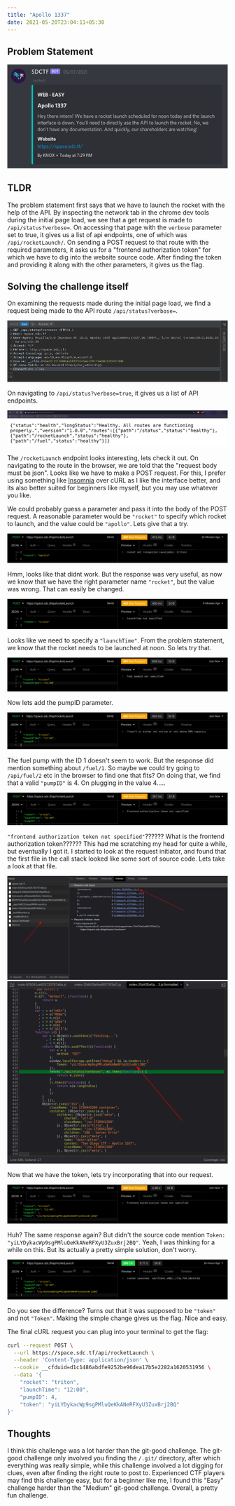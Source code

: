 ```yaml
---
title: "Apollo 1337"
date: 2021-05-20T23:04:11+05:30
---
```


## Problem Statement

![challenge picture](/pictures/apollo-1337/challenge.png)

## TLDR

The problem statement first says that we have to launch the rocket with the help of the API. By inspecting the network tab in the chrome dev tools during the initial page load, we see that a get request is made to `/api/status?verbose=`. On accessing that page with the `verbose` parameter set to true, it gives us a list of api endpoints, one of which was `/api/rocketLaunch/`. On sending a POST request to that route with the required parameters, it asks us for a "frontend authorization token" for which we have to dig into the website source code. After finding the token and providing it along with the other parameters, it gives us the flag.

## Solving the challenge itself

On examining the requests made during the initial page load, we find a request being made to the API route `/api/status?verbose=`. 

![the api request](/pictures/apollo-1337/req.png)

On navigating to `/api/status?verbose=true`, it gives us a list of API endpoints.

![endpoints](/pictures/apollo-1337/endpoints.png)

The `/rocketLaunch` endpoint looks interesting, lets check it out. On navigating to the route in the browser, we are told that the "request body must be json". Looks like we have to make a POST request. For this, I prefer using something like [Insomnia](https://insomnia.rest) over cURL as I like the interface better, and its also better suited for beginners like myself, but you may use whatever you like.  

We could probably guess a parameter and pass it into the body of the POST request. A reasonable parameter would be `"rocket"`  to specify which rocket to launch, and the value could be `"apollo"`. Lets give that a try.

![trial1](/pictures/apollo-1337/trial1.png)

Hmm, looks like that didnt work. But the response was very useful, as now we know that we have the right parameter name `"rocket"`, but the value was wrong. That can easily be changed. 

![trial2](/pictures/apollo-1337/trial2.png)

Looks like we need to specify a `"launchTime"`. From the problem statement, we know that the rocket needs to be launched at noon. So lets try that.

![trial3](/pictures/apollo-1337/trial3.png)

Now lets add the pumpID parameter.

![trial4](/pictures/apollo-1337/trial4.png)

The fuel pump with the ID 1 doesn't seem to work. But the response did mention something about `/fuel/1`. So maybe we could try going to `/api/fuel/2` etc in the browser to find one that fits? On doing that, we find that a valid `"pumpID"` is 4. On plugging in the value 4.....

![trial5](/pictures/apollo-1337/trial5.png)

`"frontend authorization token not specified"`?????? What is the frontend authorization token?????? This had me scratching my head for quite a while, but eventually I got it. I started to look at the request initiator, and found that the first file in the call stack looked like some sort of source code. Lets take a look at that file.

![initiator](/pictures/apollo-1337/initiator.png)
![token](/pictures/apollo-1337/token.png)

Now that we have the token, lets try incorporating that into our request.

![trial6](/pictures/apollo-1337/trial6.png)

Huh? The same response again? But didn't the source code mention `Token: "yiLYDykacWp9sgPMluQeKkANeRFXyU3ZuxBrj2BQ"`. Yeah, I was thinking for a while on this. But its actually a pretty simple solution, don't worry.

![solution](/pictures/apollo-1337/solution.png)

Do you see the difference? Turns out that it was supposed to be `"token"` and not `"Token"`. Making the simple change gives us the flag. Nice and easy.

The final cURL request you can plug into your terminal to get the flag:

```bash
curl --request POST \
  --url https://space.sdc.tf/api/rocketLaunch \
  --header 'Content-Type: application/json' \
  --cookie __cfduid=d1c1486abdfe9252be96dea17b5e2282a1620531956 \
  --data '{
	"rocket": "triton",
	"launchTime": "12:00",
	"pumpID": 4,
	"token": "yiLYDykacWp9sgPMluQeKkANeRFXyU3ZuxBrj2BQ"
}'
```

## Thoughts

I think this challenge was a lot harder than the git-good challenge. The git-good challenge only involved you finding the `/.git/` directory, after which everything was really simple, while this challenge involved a lot digging for clues, even after finding the right route to post to. Experienced CTF players may find this challenge easy, but for a beginner like me, I found this "Easy" challenge harder than the "Medium" git-good challenge. Overall, a pretty fun challenge.